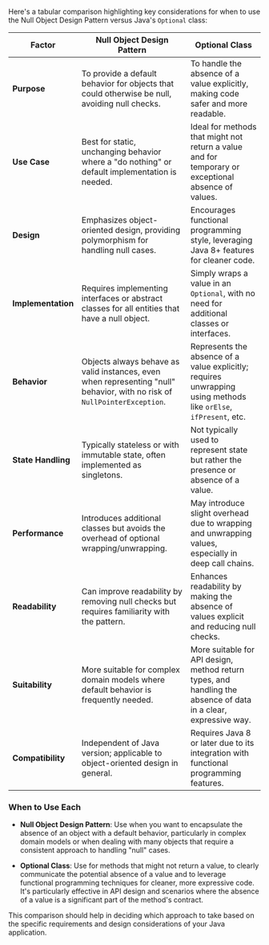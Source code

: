 Here's a tabular comparison highlighting key considerations for when to use the Null Object Design Pattern versus Java's `Optional` class:

| Factor | Null Object Design Pattern | Optional Class |
|--------|----------------------------|----------------|
| **Purpose** | To provide a default behavior for objects that could otherwise be null, avoiding null checks. | To handle the absence of a value explicitly, making code safer and more readable. |
| **Use Case** | Best for static, unchanging behavior where a "do nothing" or default implementation is needed. | Ideal for methods that might not return a value and for temporary or exceptional absence of values. |
| **Design** | Emphasizes object-oriented design, providing polymorphism for handling null cases. | Encourages functional programming style, leveraging Java 8+ features for cleaner code. |
| **Implementation** | Requires implementing interfaces or abstract classes for all entities that have a null object. | Simply wraps a value in an `Optional`, with no need for additional classes or interfaces. |
| **Behavior** | Objects always behave as valid instances, even when representing "null" behavior, with no risk of `NullPointerException`. | Represents the absence of a value explicitly; requires unwrapping using methods like `orElse`, `ifPresent`, etc. |
| **State Handling** | Typically stateless or with immutable state, often implemented as singletons. | Not typically used to represent state but rather the presence or absence of a value. |
| **Performance** | Introduces additional classes but avoids the overhead of optional wrapping/unwrapping. | May introduce slight overhead due to wrapping and unwrapping values, especially in deep call chains. |
| **Readability** | Can improve readability by removing null checks but requires familiarity with the pattern. | Enhances readability by making the absence of values explicit and reducing null checks. |
| **Suitability** | More suitable for complex domain models where default behavior is frequently needed. | More suitable for API design, method return types, and handling the absence of data in a clear, expressive way. |
| **Compatibility** | Independent of Java version; applicable to object-oriented design in general. | Requires Java 8 or later due to its integration with functional programming features. |

### When to Use Each

- **Null Object Design Pattern**: Use when you want to encapsulate the absence of an object with a default behavior, particularly in complex domain models or when dealing with many objects that require a consistent approach to handling "null" cases.

- **Optional Class**: Use for methods that might not return a value, to clearly communicate the potential absence of a value and to leverage functional programming techniques for cleaner, more expressive code. It's particularly effective in API design and scenarios where the absence of a value is a significant part of the method's contract.

This comparison should help in deciding which approach to take based on the specific requirements and design considerations of your Java application.